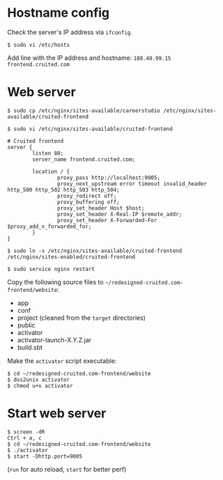 # Hostname config

Check the server's IP address via `ifconfig`.

`$ sudo vi /etc/hosts`

Add line with the IP address and hostname: `188.40.99.15 frontend.cruited.com`


# Web server

`$ sudo cp /etc/nginx/sites-available/careerstudio /etc/nginx/sites-available/cruited-frontend`

`$ sudo vi /etc/nginx/sites-available/cruited-frontend`

    # Cruited frontend
    server {
            listen 80;
            server_name frontend.cruited.com;

            location / {
                    proxy_pass http://localhost:9005;
                    proxy_next_upstream error timeout invalid_header http_500 http_502 http_503 http_504;
                    proxy_redirect off;
                    proxy_buffering off;
                    proxy_set_header Host $host;
                    proxy_set_header X-Real-IP $remote_addr;
                    proxy_set_header X-Forwarded-For $proxy_add_x_forwarded_for;
            }
    }

`$ sudo ln -s /etc/nginx/sites-available/cruited-frontend /etc/nginx/sites-enabled/cruited-frontend`

`$ sudo service nginx restart`

Copy the following source files to `~/redesigned-cruited.com-frontend/website`:

* app
* conf
* project (cleaned from the `target` directories)
* public
* activator
* activator-launch-X.Y.Z.jar
* build.sbt

Make the `activator` script executable:

    $ cd ~/redesigned-cruited.com-frontend/website
    $ dos2unix activator
    $ chmod u+x activator


# Start web server

    $ screen -dR
    Ctrl + a, c
    $ cd ~/redesigned-cruited.com-frontend/website
    $ ./activator
    $ start -Dhttp.port=9005

(`run` for auto reload, `start` for better perf)
